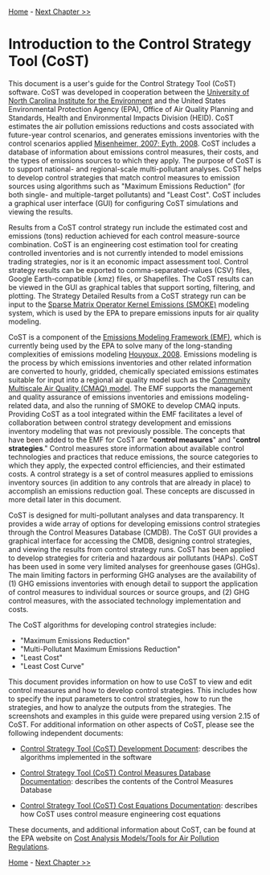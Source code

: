 <!-- BEGIN COMMENT -->

[Home](README.md) - [Next Chapter >>](ch2_installing_cost.md)

<!-- END COMMENT -->

# Introduction to the Control Strategy Tool (CoST)

This document is a user's guide for the Control Strategy Tool (CoST) software. CoST was developed in cooperation between the [University of North Carolina Institute for the Environment](http://ie.unc.edu/research/environmental-modeling/) and the United States Environmental Protection Agency (EPA), Office of Air Quality Planning and Standards, Health and Environmental Impacts Division (HEID). CoST estimates the air pollution emissions reductions and costs associated with future-year control scenarios, and generates emissions inventories with the control scenarios applied [Misenheimer, 2007; Eyth, 2008](#Chapter7). CoST includes a database of information about emissions control measures, their costs, and the types of emissions sources to which they apply. The purpose of CoST is to support national- and regional-scale multi-pollutant analyses. CoST helps to develop control strategies that match control measures to emission sources using algorithms such as "Maximum Emissions Reduction" (for both single- and multiple-target pollutants) and "Least Cost". CoST includes a graphical user interface (GUI) for configuring CoST simulations and viewing the results.

Results from a CoST control strategy run include the estimated cost and emissions (tons) reduction achieved for each control measure-source combination. CoST is an engineering cost estimation tool for creating controlled inventories and is not currently intended to model emissions trading strategies, nor is it an economic impact assessment tool. Control strategy results can be exported to comma-separated-values (CSV) files, Google Earth-compatible (.kmz) files, or Shapefiles. The CoST results can be viewed in the GUI as graphical tables that support sorting, filtering, and plotting. The Strategy Detailed Results from a CoST strategy run can be input to the [Sparse Matrix Operator Kernel Emissions (SMOKE)](http://www.smoke-model.org) modeling system, which is used by the EPA to prepare emissions inputs for air quality modeling.

CoST is a component of the [Emissions Modeling Framework (EMF)](https://github.com/USEPA-OAQPS/emf), which is currently being used by the EPA to solve many of the long-standing complexities of emissions modeling [Houyoux, 2008](#Chapter7). Emissions modeling is the process by which emissions inventories and other related information are converted to hourly, gridded, chemically speciated emissions estimates suitable for input into a regional air quality model such as the [Community Multiscale Air Quality (CMAQ) model](http://www.epa.gov/cmaq). The EMF supports the management and quality assurance of emissions inventories and emissions modeling-related data, and also the running of SMOKE to develop CMAQ inputs. Providing CoST as a tool integrated within the EMF facilitates a level of collaboration between control strategy development and emissions inventory modeling that was not previously possible. The concepts that have been added to the EMF for CoST are "**control measures**" and "**control strategies**." Control measures store information about available control technologies and practices that reduce emissions, the source categories to which they apply, the expected control efficiencies, and their estimated costs. A control strategy is a set of control measures applied to emissions inventory sources (in addition to any controls that are already in place) to accomplish an emissions reduction goal. These concepts are discussed in more detail later in this document.

CoST is designed for multi-pollutant analyses and data transparency. It provides a wide array of options for developing emissions control strategies through the Control Measures Database (CMDB). The CoST GUI provides a graphical interface for accessing the CMDB, designing control strategies, and viewing the results from control strategy runs. CoST has been applied to develop strategies for criteria and hazardous air pollutants (HAPs). CoST has been used in some very limited analyses for greenhouse gases (GHGs). The main limiting factors in performing GHG analyses are the availability of (1) GHG emissions inventories with enough detail to support the application of control measures to individual sources or source groups, and (2) GHG control measures, with the associated technology implementation and costs.

The CoST algorithms for developing control strategies include:

* "Maximum Emissions Reduction"
* "Multi-Pollutant Maximum Emissions Reduction"
* "Least Cost"
* "Least Cost Curve"

This document provides information on how to use CoST to view and edit control measures and how to develop control strategies. This includes how to specify the input parameters to control strategies, how to run the strategies, and how to analyze the outputs from the strategies. The screenshots and examples in this guide were prepared using version 2.15 of CoST. For additional information on other aspects of CoST, please see the following independent documents:

* [Control Strategy Tool (CoST) Development Document](https://www3.epa.gov/ttn/ecas/docs/CoST_DevelopmentDoc_02-23-2016.pdf): describes the algorithms implemented in the software

* [Control Strategy Tool (CoST) Control Measures Database Documentation](https://www3.epa.gov/ttn/ecas/models/CoST_CMDB_Document_2010-06-09.pdf): describes the contents of the Control Measures Database

* [Control Strategy Tool (CoST) Cost Equations Documentation](https://www3.epa.gov/ttn/ecas/docs/CoST_Equations_Document_2016_03_15.pdf): describes how CoST uses control measure engineering cost equations

These documents, and additional information about CoST, can be found at the EPA website on [Cost Analysis Models/Tools for Air Pollution Regulations](https://www.epa.gov/economic-and-cost-analysis-air-pollution-regulations/cost-analysis-modelstools-air-pollution).

<!-- BEGIN COMMENT -->

[Home](README.md) - [Next Chapter >>](ch2_installing_cost.md)<br>

<!-- END COMMENT -->
